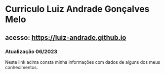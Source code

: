 # Curriculo Luiz Andrade Gonçalves Melo
## acesso: https://luiz-andrade.github.io
### Atualização 06/2023

Neste link acima consta minha informações com dados de alguns dos meus conhecimentos.
